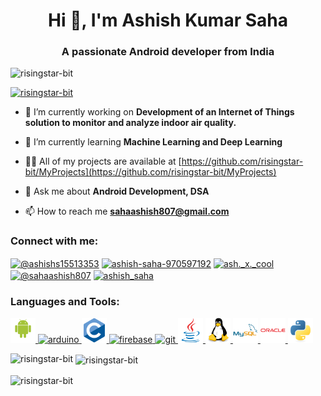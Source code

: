 <h1 align="center">Hi 👋, I'm Ashish Kumar Saha</h1>
<h3 align="center">A passionate Android developer from India</h3>

<p align="left"> <img src="https://komarev.com/ghpvc/?username=risingstar-bit&label=Profile%20views&color=0e75b6&style=flat" alt="risingstar-bit" /> </p>

<p align="left"> <a href="https://github.com/ryo-ma/github-profile-trophy"><img src="https://github-profile-trophy.vercel.app/?username=risingstar-bit" alt="risingstar-bit" /></a> </p>

- 🔭 I’m currently working on **Development of an Internet of Things solution to monitor and analyze indoor air quality.**

- 🌱 I’m currently learning **Machine Learning and Deep Learning**

- 👨‍💻 All of my projects are available at [https://github.com/risingstar-bit/MyProjects](https://github.com/risingstar-bit/MyProjects)

- 💬 Ask me about **Android Development, DSA**

- 📫 How to reach me **sahaashish807@gmail.com**

<h3 align="left">Connect with me:</h3>
<p align="left">
<a href="https://twitter.com/@ashishs15513353" target="blank"><img align="center" src="https://raw.githubusercontent.com/rahuldkjain/github-profile-readme-generator/master/src/images/icons/Social/twitter.svg" alt="@ashishs15513353" height="30" width="40" /></a>
<a href="https://linkedin.com/in/ashish-saha-970597192" target="blank"><img align="center" src="https://raw.githubusercontent.com/rahuldkjain/github-profile-readme-generator/master/src/images/icons/Social/linked-in-alt.svg" alt="ashish-saha-970597192" height="30" width="40" /></a>
<a href="https://instagram.com/ash._x._cool" target="blank"><img align="center" src="https://raw.githubusercontent.com/rahuldkjain/github-profile-readme-generator/master/src/images/icons/Social/instagram.svg" alt="ash._x._cool" height="30" width="40" /></a>
<a href="https://www.hackerrank.com/@sahaashish807" target="blank"><img align="center" src="https://raw.githubusercontent.com/rahuldkjain/github-profile-readme-generator/master/src/images/icons/Social/hackerrank.svg" alt="@sahaashish807" height="30" width="40" /></a>
<a href="https://www.leetcode.com/ashish_saha" target="blank"><img align="center" src="https://raw.githubusercontent.com/rahuldkjain/github-profile-readme-generator/master/src/images/icons/Social/leet-code.svg" alt="ashish_saha" height="30" width="40" /></a>
</p>

<h3 align="left">Languages and Tools:</h3>
<p align="left"> <a href="https://developer.android.com" target="_blank" rel="noreferrer"> <img src="https://raw.githubusercontent.com/devicons/devicon/master/icons/android/android-original-wordmark.svg" alt="android" width="40" height="40"/> </a> <a href="https://www.arduino.cc/" target="_blank" rel="noreferrer"> <img src="https://cdn.worldvectorlogo.com/logos/arduino-1.svg" alt="arduino" width="40" height="40"/> </a> <a href="https://www.cprogramming.com/" target="_blank" rel="noreferrer"> <img src="https://raw.githubusercontent.com/devicons/devicon/master/icons/c/c-original.svg" alt="c" width="40" height="40"/> </a> <a href="https://firebase.google.com/" target="_blank" rel="noreferrer"> <img src="https://www.vectorlogo.zone/logos/firebase/firebase-icon.svg" alt="firebase" width="40" height="40"/> </a> <a href="https://git-scm.com/" target="_blank" rel="noreferrer"> <img src="https://www.vectorlogo.zone/logos/git-scm/git-scm-icon.svg" alt="git" width="40" height="40"/> </a> <a href="https://www.java.com" target="_blank" rel="noreferrer"> <img src="https://raw.githubusercontent.com/devicons/devicon/master/icons/java/java-original.svg" alt="java" width="40" height="40"/> </a> <a href="https://www.linux.org/" target="_blank" rel="noreferrer"> <img src="https://raw.githubusercontent.com/devicons/devicon/master/icons/linux/linux-original.svg" alt="linux" width="40" height="40"/> </a> <a href="https://www.mysql.com/" target="_blank" rel="noreferrer"> <img src="https://raw.githubusercontent.com/devicons/devicon/master/icons/mysql/mysql-original-wordmark.svg" alt="mysql" width="40" height="40"/> </a> <a href="https://www.oracle.com/" target="_blank" rel="noreferrer"> <img src="https://raw.githubusercontent.com/devicons/devicon/master/icons/oracle/oracle-original.svg" alt="oracle" width="40" height="40"/> </a> <a href="https://www.python.org" target="_blank" rel="noreferrer"> <img src="https://raw.githubusercontent.com/devicons/devicon/master/icons/python/python-original.svg" alt="python" width="40" height="40"/> </a> </p>

<p><img align="left" src="https://github-readme-stats.vercel.app/api/top-langs?username=risingstar-bit&show_icons=true&locale=en&layout=compact" alt="risingstar-bit" /></p>

<p>&nbsp;<img align="center" src="https://github-readme-stats.vercel.app/api?username=risingstar-bit&show_icons=true&locale=en" alt="risingstar-bit" /></p>

<p><img align="center" src="https://github-readme-streak-stats.herokuapp.com/?user=risingstar-bit&" alt="risingstar-bit" /></p>
